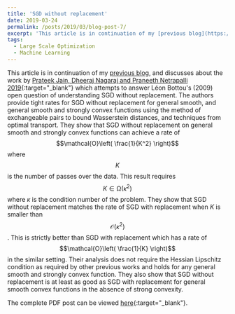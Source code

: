 ```yaml
---
title: 'SGD without replacement'
date: 2019-03-24
permalink: /posts/2019/03/blog-post-7/
excerpt: 'This article is in continuation of my [previous blog](https://raghavsomani.github.io/posts/2018/04/blog-post-6/), and discusses about the work by [Prateek Jain, Dheeraj Nagaraj and Praneeth Netrapalli 2019](https://arxiv.org/pdf/1903.01463.pdf){:target="_blank"}. The authors provide tight rates for SGD without replacement for general smooth, and general smooth and strongly convex functions using the method of exchangeable pairs to bound Wasserstein distances, and techniques from optimal transport.'
tags:
  - Large Scale Optimization
  - Machine Learning
---
```


This article is in continuation of my [previous blog](https://raghavsomani.github.io/posts/2018/04/blog-post-6/), and discusses about the work by [Prateek Jain, Dheeraj Nagaraj and Praneeth Netrapalli 2019](https://arxiv.org/pdf/1903.01463.pdf){:target="_blank"} which attempts to answer Léon Bottou's (2009) open question of understanding SGD without replacement. The authors provide tight rates for SGD without replacement for general smooth, and general smooth and strongly convex functions using the method of exchangeable pairs to bound Wasserstein distances, and techniques from optimal transport. They show that SGD without replacement on general smooth and strongly convex functions can achieve a rate of $$\mathcal{O}\left( \frac{1}{K^2} \right)$$ where $$K$$ is the number of passes over the data. This result requires $$K\in\mathcal{\Omega}(\kappa^2)$$ where $\kappa$ is the condition number of the problem. They show that SGD without replacement matches the rate of SGD with replacement when $K$ is smaller than $$\mathcal{O}(\kappa^2)$$. This is strictly better than SGD with replacement which has a rate of $$\mathcal{O}\left( \frac{1}{K} \right)$$ in the similar setting. Their analysis does not require the Hessian Lipschitz condition as required by other previous works and holds for any general smooth and strongly convex function. They also show that SGD without replacement is at least as good as SGD with replacement for general smooth convex functions in the absence of strong convexity.

The complete PDF post can be viewed [here](\files\SGD_without_replacement.pdf){:target="_blank"}.